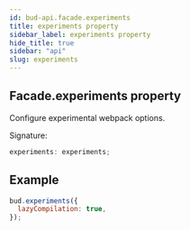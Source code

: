 ```yaml
---
id: bud-api.facade.experiments
title: experiments property
sidebar_label: experiments property
hide_title: true
sidebar: "api"
slug: experiments
---
```


## Facade.experiments property

Configure experimental webpack options.

Signature:

```typescript
experiments: experiments;
```

## Example

```js
bud.experiments({
  lazyCompilation: true,
});
```
